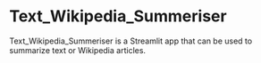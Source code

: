 # Text_Wikipedia_Summeriser
Text_Wikipedia_Summeriser is a Streamlit app that can be used to summarize text or Wikipedia articles. 
